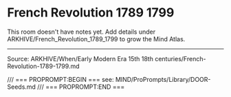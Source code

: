# French Revolution 1789 1799

This room doesn't have notes yet. Add details under ARKHIVE/French_Revolution_1789_1799 to grow the Mind Atlas.

---
Source: ARKHIVE/When/Early Modern Era 15th 18th centuries/French-Revolution-1789-1799.md

/// === PROPROMPT:BEGIN ===
see: MIND/ProPrompts/Library/DOOR-Seeds.md
/// === PROPROMPT:END ===
